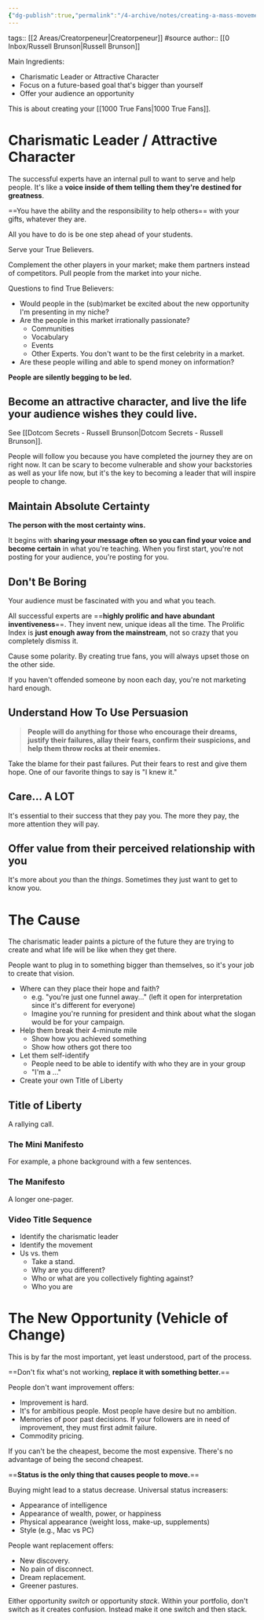 ```yaml
---
{"dg-publish":true,"permalink":"/4-archive/notes/creating-a-mass-movement-russell-brunson/","dgPassFrontmatter":true}
---
```


tags:: [[2 Areas/Creatorpeneur\|Creatorpeneur]] #source
author:: [[0 Inbox/Russell Brunson\|Russell Brunson]]

Main Ingredients:
- Charismatic Leader or Attractive Character
- Focus on a future-based goal that's bigger than yourself
- Offer your audience an opportunity

This is about creating your [[1000 True Fans\|1000 True Fans]].

# Charismatic Leader / Attractive Character
The successful experts have an internal pull to want to serve and help people. It's like a **voice inside of them telling them they're destined for greatness**.

==You have the ability and the responsibility to help others== with your gifts, whatever they are.

All you have to do is be one step ahead of your students.

Serve your True Believers.

Complement the other players in your market; make them partners instead of competitors. Pull people from the market into your niche.

Questions to find True Believers:
- Would people in the (sub)market be excited about the new opportunity I'm presenting in my niche?
- Are the people in this market irrationally passionate?
	- Communities
	- Vocabulary
	- Events
	- Other Experts. You don't want to be the first celebrity in a market.
- Are these people willing and able to spend money on information?

**People are silently begging to be led.**

## Become an attractive character, and live the life your audience wishes they could live.
See [[Dotcom Secrets - Russell Brunson\|Dotcom Secrets - Russell Brunson]].

People will follow you because you have completed the journey they are on right now. It can be scary to become vulnerable and show your backstories as well as your life now, but it's the key to becoming a leader that will inspire people to change.

## Maintain Absolute Certainty
**The person with the most certainty wins.**

It begins with **sharing your message often so you can find your voice and become certain** in what you're teaching. When you first start, you're not posting for your audience, you're posting for you.

## Don't Be Boring
Your audience must be fascinated with you and what you teach.

All successful experts are ==**highly prolific and have abundant inventiveness**==. They invent new, unique ideas all the time. The Prolific Index is **just enough away from the mainstream**, not so crazy that you completely dismiss it.

Cause some polarity. By creating true fans, you will always upset those on the other side.

If you haven't offended someone by noon each day, you're not marketing hard enough.

## Understand How To Use Persuasion
> **People will do anything for those who encourage their dreams, justify their failures, allay their fears, confirm their suspicions, and help them throw rocks at their enemies.**

Take the blame for their past failures.
Put their fears to rest and give them hope.
One of our favorite things to say is "I knew it."

## Care... A LOT
It's essential to their success that they pay you. The more they pay, the more attention they will pay.

## Offer value from their perceived relationship with you
It's more about *you* than the *things*.
Sometimes they just want to get to know you.

# The Cause
The charismatic leader paints a picture of the future they are trying to create and what life will be like when they get there.

People want to plug in to something bigger than themselves, so it's your job to create that vision.

- Where can they place their hope and faith?
	- e.g. "you're just one funnel away..." (left it open for interpretation since it's different for everyone)
	- Imagine you're running for president and think about what the slogan would be for your campaign.
- Help them break their 4-minute mile
	- Show how you achieved something
	- Show how others got there too
- Let them self-identify
	- People need to be able to identify with who they are in your group
	- "I'm a ..."
- Create your own Title of Liberty

## Title of Liberty
A rallying call.

### The Mini Manifesto
For example, a phone background with a few sentences.

### The Manifesto
A longer one-pager.

### Video Title Sequence
- Identify the charismatic leader
- Identify the movement
- Us vs. them
	- Take a stand.
	- Why are you different?
	- Who or what are you collectively fighting against?
	- Who you are

# The New Opportunity (Vehicle of Change)
This is by far the most important, yet least understood, part of the process.

==Don't fix what's not working, **replace it with something better.**==

People don't want improvement offers:
- Improvement is hard.
- It's for ambitious people. Most people have desire but no ambition.
- Memories of poor past decisions. If your followers are in need of improvement, they must first admit failure.
- Commodity pricing.

If you can't be the cheapest, become the most expensive. There's no advantage of being the second cheapest.

==**Status is the only thing that causes people to move.**==

Buying might lead to a status decrease. Universal status increasers:
- Appearance of intelligence
- Appearance of wealth, power, or happiness
- Physical appearance (weight loss, make-up, supplements)
- Style (e.g., Mac vs PC)

People want replacement offers:
- New discovery.
- No pain of disconnect.
- Dream replacement.
- Greener pastures.

Either opportunity *switch* or opportunity *stack*. Within your portfolio, don't switch as it creates confusion. Instead make it one switch and then stack.